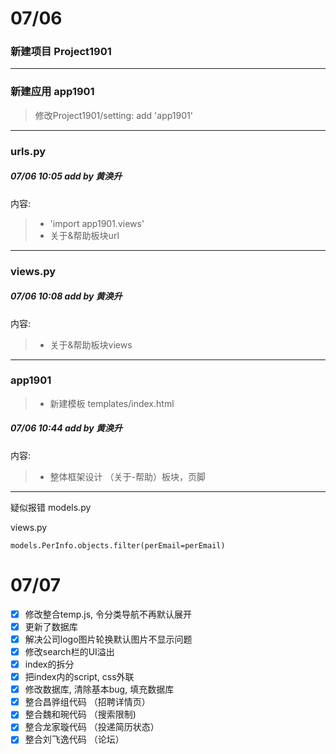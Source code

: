 # 07/06
### 新建项目 Project1901
---
### 新建应用 app1901
> 修改Project1901/setting:   add 'app1901'
---
### urls.py
##### 07/06 10:05 add by 黄涣升
内容:
> + 'import app1901.views'
> + 关于&帮助板块url
---

### views.py
##### 07/06 10:08 add by 黄涣升
内容:
> + 关于&帮助板块views

---
### app1901
> + 新建模板 templates/index.html

##### 07/06 10:44 add by 黄涣升
内容:
> + 整体框架设计 （关于-帮助）板块，页脚


---
疑似报错
models.py

views.py
```
models.PerInfo.objects.filter(perEmail=perEmail)
```

# 07/07 
- [X] 修改整合temp.js, 令分类导航不再默认展开
- [X] 更新了数据库
- [X] 解决公司logo图片轮换默认图片不显示问题
- [X] 修改search栏的UI溢出
- [x] index的拆分
- [X] 把index内的script, css外联
- [X] 修改数据库, 清除基本bug, 填充数据库
- [X] 整合昌骅组代码 （招聘详情页）
- [X] 整合魏和琬代码 （搜索限制)
- [X] 整合龙家璇代码 （投递简历状态）
- [X] 整合刘飞逸代码 （论坛）